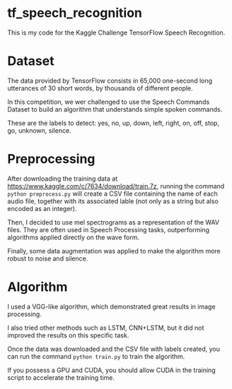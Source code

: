 # tf_speech_recognition

This is my code for the Kaggle Challenge TensorFlow Speech Recognition.

# Dataset

The data provided by TensorFlow consists in 65,000 one-second long utterances of 30 short words, by thousands of different people.

In this competition, we wer challenged to use the Speech Commands Dataset to build an algorithm that understands simple spoken commands. 

These are the labels to detect: yes, no, up, down, left, right, on, off, stop, go, unknown, silence.

# Preprocessing

After downloading the training data at https://www.kaggle.com/c/7634/download/train.7z, running the command `python preprocess.py` will create a CSV file containing the name of each audio file, together with its associated lable (not only as a string but also encoded as an integer).

Then, I decided to use mel spectrograms as a representation of the WAV files. They are often used in Speech Processing tasks, outperforming algorithms applied directly on the wave form.

Finally, some data augmentation was applied to make the algorithm more robust to noise and silence.

# Algorithm

I used a VGG-like algorithm, which demonstrated great results in image processing.

I also tried other methods such as LSTM, CNN+LSTM, but it did not improved the results on this specific task.

Once the data was downloaded and the CSV file with labels created, you can run the command `python train.py` to train the algorithm.

If you possess a GPU and CUDA, you should allow CUDA in the training script to accelerate the training time.
